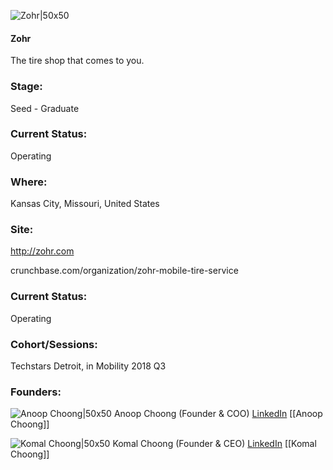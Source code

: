 

![Zohr|50x50](https://apimg.techstars.com/connect/images/image_files/5b50abec34a60d142a000002/original/Logo_Square.png)

#### Zohr
The tire shop that comes to you.

### Stage: 
Seed - Graduate 

### Current Status: 
Operating

### Where:
Kansas City, Missouri, United States

### Site:
http://zohr.com



crunchbase.com/organization/zohr-mobile-tire-service

### Current Status: 
Operating

### Cohort/Sessions: 
Techstars Detroit, in Mobility 2018 Q3

### Founders: 

![Anoop Choong|50x50](https://apimg.techstars.com/connect/images/image_files/5bbc1e0834a60d49b20000a0/original/Anoop_Choong_BW.jpg) Anoop Choong (Founder & COO) [LinkedIn](https://linkedin.com/in/anoopchoong) [[Anoop Choong]]

![Komal Choong|50x50](https://apimg.techstars.com/connect/images/image_files/5b4e516534a60d1b97000000/original/Komal_Choong_BW.JPG) Komal Choong (Founder & CEO) [LinkedIn](https://linkedin.com/in/komal-singh-choong-36862938) [[Komal Choong]]


